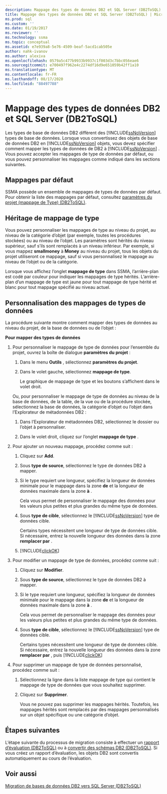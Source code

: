 ```yaml
---
description: Mappage des types de données DB2 et SQL Server (DB2ToSQL)
title: Mappage des types de données DB2 et SQL Server (DB2ToSQL) | Microsoft Docs
ms.prod: sql
ms.custom: ''
ms.date: 01/19/2017
ms.reviewer: ''
ms.technology: ssma
ms.topic: conceptual
ms.assetid: e7e939a8-5e76-4509-beaf-5acd1cab505e
author: nahk-ivanov
ms.author: alexiva
ms.openlocfilehash: 0579a5c477b9933b9937c1f003d3c7bbc056eae6
ms.sourcegitcommit: e700497f962e4c2274df16d9e651059b42ff1a10
ms.translationtype: MT
ms.contentlocale: fr-FR
ms.lasthandoff: 08/17/2020
ms.locfileid: "88497788"
---
```

# <a name="mapping-db2-and-sql-server-data-types-db2tosql"></a>Mappage des types de données DB2 et SQL Server (DB2ToSQL)
Les types de base de données DB2 diffèrent des [!INCLUDE[ssNoVersion](../../includes/ssnoversion-md.md)] types de base de données. Lorsque vous convertissez des objets de base de données DB2 en [!INCLUDE[ssNoVersion](../../includes/ssnoversion-md.md)] objets, vous devez spécifier comment mapper les types de données de DB2 à [!INCLUDE[ssNoVersion](../../includes/ssnoversion-md.md)] . Vous pouvez accepter les mappages de type de données par défaut, ou vous pouvez personnaliser les mappages comme indiqué dans les sections suivantes.  
  
## <a name="default-mappings"></a>Mappages par défaut  
SSMA possède un ensemble de mappages de types de données par défaut. Pour obtenir la liste des mappages par défaut, consultez [paramètres du projet &#40;mappage de Type&#41; &#40;DB2ToSQL&#41;](../../ssma/db2/project-settings-type-mapping-db2tosql.md).  
  
## <a name="type-mapping-inheritance"></a>Héritage de mappage de type  
Vous pouvez personnaliser les mappages de type au niveau du projet, au niveau de la catégorie d’objet (par exemple, toutes les procédures stockées) ou au niveau de l’objet. Les paramètres sont hérités du niveau supérieur, sauf s’ils sont remplacés à un niveau inférieur. Par exemple, si vous mappez **smallmoney** à **Money** au niveau du projet, tous les objets du projet utiliseront ce mappage, sauf si vous personnalisez le mappage au niveau de l’objet ou de la catégorie.  
  
Lorsque vous affichez l’onglet **mappage de type** dans SSMA, l’arrière-plan est codé par couleur pour indiquer les mappages de type hérités. L’arrière-plan d’un mappage de type est jaune pour tout mappage de type hérité et blanc pour tout mappage spécifié au niveau actuel.  
  
## <a name="customizing-data-type-mappings"></a>Personnalisation des mappages de types de données  
La procédure suivante montre comment mapper des types de données au niveau du projet, de la base de données ou de l’objet :  
  
**Pour mapper des types de données**  
  
1.  Pour personnaliser le mappage de type de données pour l’ensemble du projet, ouvrez la boîte de dialogue **paramètres du projet** :  
  
    1.  Dans le menu **Outils** , sélectionnez **paramètres du projet**.  
  
    2.  Dans le volet gauche, sélectionnez **mappage de type**.  
  
        Le graphique de mappage de type et les boutons s’affichent dans le volet droit.  
  
    Ou, pour personnaliser le mappage de type de données au niveau de la base de données, de la table, de la vue ou de la procédure stockée, sélectionnez la base de données, la catégorie d’objet ou l’objet dans l’Explorateur de métadonnées DB2 :  
  
    1.  Dans l’Explorateur de métadonnées DB2, sélectionnez le dossier ou l’objet à personnaliser.  
  
    2.  Dans le volet droit, cliquez sur l’onglet **mappage de type** .  
  
2.  Pour ajouter un nouveau mappage, procédez comme suit :  
  
    1.  Cliquez sur **Add**.  
  
    2.  Sous **type de source**, sélectionnez le type de données DB2 à mapper.  
  
    3.  Si le type requiert une longueur, spécifiez la longueur de données minimale pour le mappage dans la zone **de** et la longueur de données maximale dans la zone **à** .  
  
        Cela vous permet de personnaliser le mappage des données pour les valeurs plus petites et plus grandes du même type de données.  
  
    4.  Sous **type de cible**, sélectionnez le [!INCLUDE[ssNoVersion](../../includes/ssnoversion-md.md)] type de données cible.  
  
        Certains types nécessitent une longueur de type de données cible. Si nécessaire, entrez la nouvelle longueur des données dans la zone **remplacer par** .  
  
    5.  [!INCLUDE[clickOK](../../includes/clickok-md.md)]  
  
3.  Pour modifier un mappage de type de données, procédez comme suit :  
  
    1.  Cliquez sur **Modifier**.  
  
    2.  Sous **type de source**, sélectionnez le type de données DB2 à mapper.  
  
    3.  Si le type requiert une longueur, spécifiez la longueur de données minimale pour le mappage dans la zone **de** et la longueur de données maximale dans la zone **à** .  
  
        Cela vous permet de personnaliser le mappage des données pour les valeurs plus petites et plus grandes du même type de données.  
  
    4.  Sous **type de cible**, sélectionnez le [!INCLUDE[ssNoVersion](../../includes/ssnoversion-md.md)] type de données cible.  
  
        Certains types nécessitent une longueur de type de données cible. Si nécessaire, entrez la nouvelle longueur des données dans la zone **remplacer par** , puis [!INCLUDE[clickOK](../../includes/clickok-md.md)]  
  
4.  Pour supprimer un mappage de type de données personnalisé, procédez comme suit :  
  
    1.  Sélectionnez la ligne dans la liste mappage de type qui contient le mappage de type de données que vous souhaitez supprimer.  
  
    2.  Cliquez sur **Supprimer**.  
  
        Vous ne pouvez pas supprimer les mappages hérités. Toutefois, les mappages hérités sont remplacés par des mappages personnalisés sur un objet spécifique ou une catégorie d’objet.  
  
## <a name="next-steps"></a>Étapes suivantes  
L’étape suivante du processus de migration consiste à effectuer un [rapport d’évaluation &#40;DB2ToSQL&#41;](../../ssma/db2/assessment-report-db2tosql.md) ou à [convertir des schémas DB2 &#40;DB2ToSQL&#41;](../../ssma/db2/converting-db2-schemas-db2tosql.md). Si vous créez un rapport d’évaluation, les objets DB2 sont convertis automatiquement au cours de l’évaluation.  
  
## <a name="see-also"></a>Voir aussi  
[Migration de bases de données DB2 vers SQL Server &#40;DB2ToSQL&#41;](../../ssma/db2/migrating-db2-databases-to-sql-server-db2tosql.md)  
  
